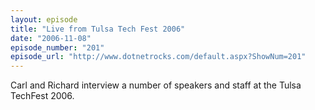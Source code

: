 ```yaml
---
layout: episode
title: "Live from Tulsa Tech Fest 2006"
date: "2006-11-08"
episode_number: "201"
episode_url: "http://www.dotnetrocks.com/default.aspx?ShowNum=201"
---
```


Carl and Richard interview a number of speakers and staff at the Tulsa TechFest 2006.
